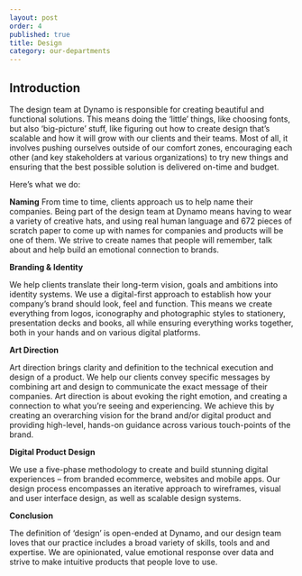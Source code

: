 ```yaml
---
layout: post
order: 4
published: true
title: Design
category: our-departments
---
```

## Introduction

The design team at Dynamo is responsible for creating beautiful and functional solutions. This means doing the ‘little’ things, like choosing fonts, but also ‘big-picture’ stuff, like figuring out how to create design that’s scalable and how it will grow with our clients and their teams. Most of all, it involves pushing ourselves outside of our comfort zones, encouraging each other (and key stakeholders at various organizations) to try new things and ensuring that the best possible solution is delivered on-time and budget. 

<!-- more --> 

Here’s what we do:

**Naming**
From time to time, clients approach us to help name their companies. Being part of the design team at Dynamo means having to wear a variety of creative hats,  and using real human language and 672 pieces of scratch paper to come up with names for companies and products will be one of them. We strive to create names that people will remember, talk about and help build an emotional connection to brands. 

**Branding & Identity**

We help clients translate their long-term vision, goals and ambitions into identity systems. We use a digital-first approach to establish how your company’s brand should look, feel and function. This means we create everything from logos, iconography and photographic styles to stationery, presentation decks and books, all while ensuring everything works together, both in your hands and on various digital platforms. 

**Art Direction**

Art direction brings clarity and definition to the technical execution and design of a product. We help our clients convey specific messages by combining art and design to communicate the exact message of their companies. Art direction is about evoking the right emotion, and creating a connection to what you’re seeing and experiencing. We achieve this by creating an overarching vision for the brand and/or digital product and providing high-level, hands-on guidance across various touch-points of the brand. 

**Digital Product Design**

We use a five-phase methodology to create and build stunning digital experiences – from branded ecommerce, websites and mobile apps. Our design process encompasses an iterative approach to wireframes, visual and user interface design, as well as scalable design systems. 

**Conclusion**

The definition of ‘design’ is open-ended at Dynamo, and our design team loves that our practice includes a broad variety of skills, tools and and expertise. We are opinionated, value emotional response over data and strive to make intuitive products that people love to use.

